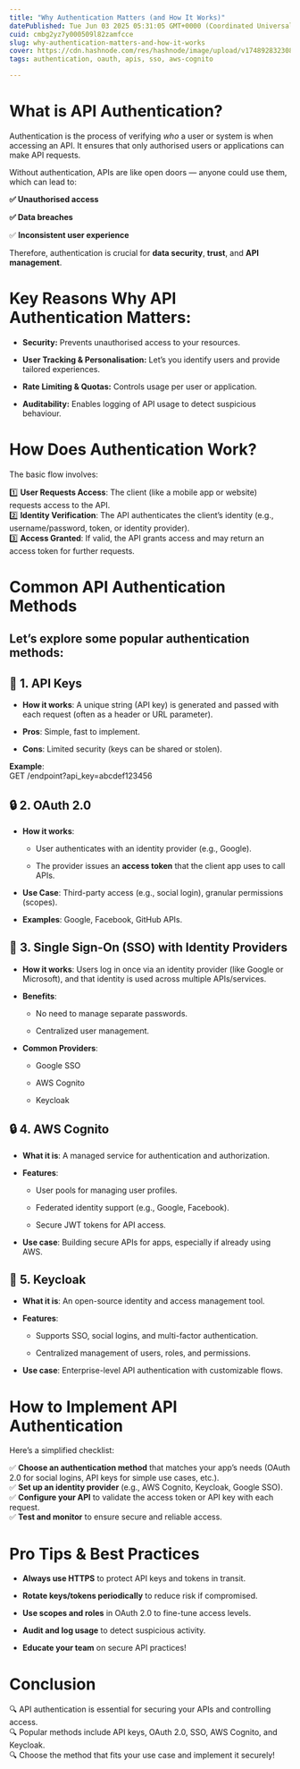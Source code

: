 ```yaml
---
title: "Why Authentication Matters (and How It Works)"
datePublished: Tue Jun 03 2025 05:31:05 GMT+0000 (Coordinated Universal Time)
cuid: cmbg2yz7y000509l82zamfcce
slug: why-authentication-matters-and-how-it-works
cover: https://cdn.hashnode.com/res/hashnode/image/upload/v1748928323089/87c1796a-1e43-47d5-8c6e-409950fcc5ff.png
tags: authentication, oauth, apis, sso, aws-cognito

---
```


# **What is API Authentication?**

Authentication is the process of verifying *who* a user or system is when accessing an API. It ensures that only authorised users or applications can make API requests.

Without authentication, APIs are like open doors — anyone could use them, which can lead to:

**✅ Unauthorised access**

**✅ Data breaches**

✅ **Inconsistent user experience**

Therefore, authentication is crucial for **data security**, **trust**, and **API management**.

# **Key Reasons Why API Authentication Matters:**

* **Security:** Prevents unauthorised access to your resources.
    
* **User Tracking & Personalisation:** Let’s you identify users and provide tailored experiences.
    
* **Rate Limiting & Quotas:** Controls usage per user or application.
    
* **Auditability:** Enables logging of API usage to detect suspicious behaviour.
    

# **How Does Authentication Work?**

The basic flow involves:

1️⃣ **User Requests Access**: The client (like a mobile app or website) requests access to the API.  
2️⃣ **Identity Verification**: The API authenticates the client’s identity (e.g., username/password, token, or identity provider).  
3️⃣ **Access Granted**: If valid, the API grants access and may return an access token for further requests.

# **Common API Authentication Methods**

## Let’s explore some popular authentication methods:

## **🔑 1. API Keys**

* **How it works**: A unique string (API key) is generated and passed with each request (often as a header or URL parameter).
    
* **Pros**: Simple, fast to implement.
    
* **Cons**: Limited security (keys can be shared or stolen).
    

**Example**:  
GET /endpoint?api\_key=abcdef123456

## **🔒 2. OAuth 2.0**

* **How it works**:
    
    * User authenticates with an identity provider (e.g., Google).
        
    * The provider issues an **access token** that the client app uses to call APIs.
        
* **Use Case**: Third-party access (e.g., social login), granular permissions (scopes).
    
* **Examples**: Google, Facebook, GitHub APIs.
    

## **🔑 3. Single Sign-On (SSO) with Identity Providers**

* **How it works**: Users log in once via an identity provider (like Google or Microsoft), and that identity is used across multiple APIs/services.
    
* **Benefits**:
    
    * No need to manage separate passwords.
        
    * Centralized user management.
        
* **Common Providers**:
    
    * Google SSO
        
    * AWS Cognito
        
    * Keycloak
        

## **🔒 4. AWS Cognito**

* **What it is**: A managed service for authentication and authorization.
    
* **Features**:
    
    * User pools for managing user profiles.
        
    * Federated identity support (e.g., Google, Facebook).
        
    * Secure JWT tokens for API access.
        
* **Use case**: Building secure APIs for apps, especially if already using AWS.
    

## **🔑 5. Keycloak**

* **What it is**: An open-source identity and access management tool.
    
* **Features**:
    
    * Supports SSO, social logins, and multi-factor authentication.
        
    * Centralized management of users, roles, and permissions.
        
* **Use case**: Enterprise-level API authentication with customizable flows.
    

# **How to Implement API Authentication**

Here’s a simplified checklist:

✅ **Choose an authentication method** that matches your app’s needs (OAuth 2.0 for social logins, API keys for simple use cases, etc.).  
✅ **Set up an identity provider** (e.g., AWS Cognito, Keycloak, Google SSO).  
✅ **Configure your API** to validate the access token or API key with each request.  
✅ **Test and monitor** to ensure secure and reliable access.

# **Pro Tips & Best Practices**

* **Always use HTTPS** to protect API keys and tokens in transit.
    
* **Rotate keys/tokens periodically** to reduce risk if compromised.
    
* **Use scopes and roles** in OAuth 2.0 to fine-tune access levels.
    
* **Audit and log usage** to detect suspicious activity.
    
* **Educate your team** on secure API practices!
    

# **Conclusion**

🔍 API authentication is essential for securing your APIs and controlling access.  
🔍 Popular methods include API keys, OAuth 2.0, SSO, AWS Cognito, and Keycloak.  
🔍 Choose the method that fits your use case and implement it securely!